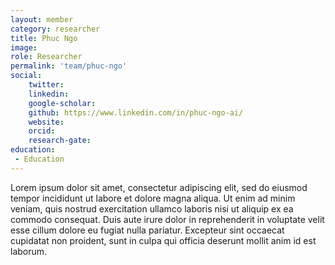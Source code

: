 ```yaml
---
layout: member
category: researcher
title: Phuc Ngo
image: 
role: Researcher
permalink: 'team/phuc-ngo'
social:
    twitter: 
    linkedin: 
    google-scholar: 
    github: https://www.linkedin.com/in/phuc-ngo-ai/
    website:
    orcid: 
    research-gate: 
education:
 - Education
---
```


Lorem ipsum dolor sit amet, consectetur adipiscing elit, sed do eiusmod tempor incididunt ut labore et dolore magna aliqua. Ut enim ad minim veniam, quis nostrud exercitation ullamco laboris nisi ut aliquip ex ea commodo consequat. Duis aute irure dolor in reprehenderit in voluptate velit esse cillum dolore eu fugiat nulla pariatur. Excepteur sint occaecat cupidatat non proident, sunt in culpa qui officia deserunt mollit anim id est laborum.
